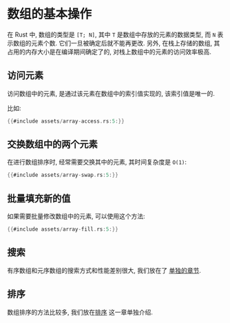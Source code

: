 # 数组的基本操作

在 Rust 中, 数组的类型是 `[T; N]`, 其中 `T` 是数组中存放的元素的数据类型, 而 `N` 表示数组的元素个数.
它们一旦被确定后就不能再更改. 另外, 在栈上存储的数组, 其占用的内存大小是在编译期间确定了的,
对栈上数组中的元素的访问效率极高.

## 访问元素

访问数组中的元素, 是通过该元素在数组中的索引值实现的, 该索引值是唯一的.

比如:

```rust
{{#include assets/array-access.rs:5:}}
```

## 交换数组中的两个元素

在进行数组排序时, 经常需要交换其中的元素, 其时间复杂度是 `O(1)`:

```rust
{{#include assets/array-swap.rs:5:}}
```

## 批量填充新的值

如果需要批量修改数组中的元素, 可以使用这个方法:

```rust
{{#include assets/array-fill.rs:5:}}
```

## 搜索

有序数组和元序数组的搜索方式和性能差别很大, 我们放在了 [单独的章节](../search/index.md).

## 排序

数组排序的方法比较多, 我们放在[排序](../sort/index.md) 这一章单独介绍.